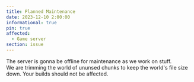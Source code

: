 ```yaml
---
title: Planned Maintenance
date: 2023-12-10 2:00:00
informational: true
pin: true
affected:
  - Game server
section: issue
---
```


The server is gonna be offline for maintenance as we work on stuff.  
We are trimming the world of ununsed chunks to keep the world's file size down.
Your builds should not be affected.

